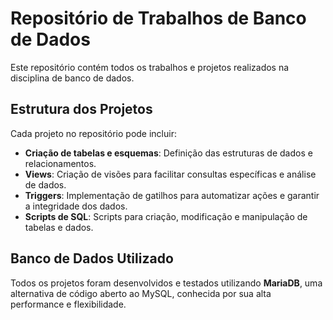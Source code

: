 # Repositório de Trabalhos de Banco de Dados

Este repositório contém todos os trabalhos e projetos realizados na disciplina de banco de dados.

## Estrutura dos Projetos

Cada projeto no repositório pode incluir:

- **Criação de tabelas e esquemas**: Definição das estruturas de dados e relacionamentos.
- **Views**: Criação de visões para facilitar consultas específicas e análise de dados.
- **Triggers**: Implementação de gatilhos para automatizar ações e garantir a integridade dos dados.
- **Scripts de SQL**: Scripts para criação, modificação e manipulação de tabelas e dados.

## Banco de Dados Utilizado

Todos os projetos foram desenvolvidos e testados utilizando **MariaDB**, uma alternativa de código aberto ao MySQL, conhecida por sua alta performance e flexibilidade.